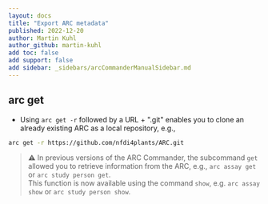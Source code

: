 ```yaml
---
layout: docs
title: "Export ARC metadata"
published: 2022-12-20
author: Martin Kuhl
author_github: martin-kuhl
add toc: false
add support: false
add sidebar: _sidebars/arcCommanderManualSidebar.md
---
```


## arc get

- Using `arc get -r` followed by a URL + ".git" enables you to clone an already existing ARC as a local repository, e.g.,

```bash
arc get -r https://github.com/nfdi4plants/ARC.git
```

> :warning: In previous versions of the ARC Commander, the subcommand `get` allowed you to retrieve information from the ARC, e.g., `arc assay get` or `arc study person get`.  
This function is now available using the command `show`, e.g. `arc assay show` or `arc study person show`.